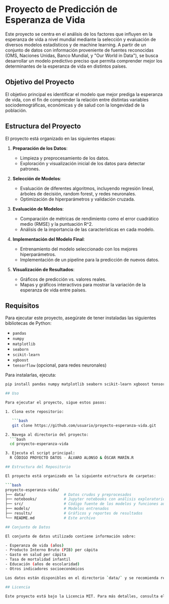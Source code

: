 # Proyecto de Predicción de Esperanza de Vida

Este proyecto se centra en el análisis de los factores que influyen en la esperanza de vida a nivel mundial mediante la selección y evaluación de diversos modelos estadísticos y de machine learning. A partir de un conjunto de datos con información proveniente de fuentes reconocidas (OMS, Naciones Unidas, Banco Mundial, y "Our World in Data"), se busca desarrollar un modelo predictivo preciso que permita comprender mejor los determinantes de la esperanza de vida en distintos países.

## Objetivo del Proyecto

El objetivo principal es identificar el modelo que mejor prediga la esperanza de vida, con el fin de comprender la relación entre distintas variables sociodemográficas, económicas y de salud con la longevidad de la población.

## Estructura del Proyecto

El proyecto está organizado en las siguientes etapas:

1. **Preparación de los Datos**:
   - Limpieza y preprocesamiento de los datos.
   - Exploración y visualización inicial de los datos para detectar patrones.

2. **Selección de Modelos**:
   - Evaluación de diferentes algoritmos, incluyendo regresión lineal, árboles de decisión, random forest, y redes neuronales.
   - Optimización de hiperparámetros y validación cruzada.

3. **Evaluación de Modelos**:
   - Comparación de métricas de rendimiento como el error cuadrático medio (RMSE) y la puntuación R^2.
   - Análisis de la importancia de las características en cada modelo.

4. **Implementación del Modelo Final**:
   - Entrenamiento del modelo seleccionado con los mejores hiperparámetros.
   - Implementación de un pipeline para la predicción de nuevos datos.

5. **Visualización de Resultados**:
   - Gráficos de predicción vs. valores reales.
   - Mapas y gráficos interactivos para mostrar la variación de la esperanza de vida entre países.

## Requisitos

Para ejecutar este proyecto, asegúrate de tener instaladas las siguientes bibliotecas de Python:

- `pandas`
- `numpy`
- `matplotlib`
- `seaborn`
- `scikit-learn`
- `xgboost`
- `tensorflow` (opcional, para redes neuronales)

Para instalarlas, ejecuta:

```bash
pip install pandas numpy matplotlib seaborn scikit-learn xgboost tensorflow

## Uso

Para ejecutar el proyecto, sigue estos pasos:

1. Clona este repositorio:

   ```bash
   git clone https://github.com/usuario/proyecto-esperanza-vida.git

2. Navega al directorio del proyecto:
  ```bash
  cd proyecto-esperanza-vida

3. Ejecuta el script principal:
  R CÓDIGO PROYECTO DATOS - ÁLVARO ALONSO & ÓSCAR MARÍN.R

## Estructura del Repositorio

El proyecto está organizado en la siguiente estructura de carpetas:

```bash
proyecto-esperanza-vida/
├── data/                 # Datos crudos y preprocesados
├── notebooks/            # Jupyter notebooks con análisis exploratorio
├── src/                  # Código fuente de los modelos y funciones auxiliares
├── models/               # Modelos entrenados
├── results/              # Gráficos y reportes de resultados
└── README.md             # Este archivo

## Conjunto de Datos

El conjunto de datos utilizado contiene información sobre:

- Esperanza de vida (años)
- Producto Interno Bruto (PIB) per cápita
- Gasto en salud per cápita
- Tasa de mortalidad infantil
- Educación (años de escolaridad)
- Otros indicadores socioeconómicos

Los datos están disponibles en el directorio `data/` y se recomienda revisar el archivo `data/README.md` para más detalles sobre las fuentes y la estructura del conjunto de datos.

## Licencia

Este proyecto está bajo la Licencia MIT. Para más detalles, consulta el archivo `LICENSE`.
